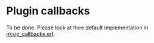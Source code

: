 # Plugin callbacks

To be done.
Please look at thee default implementation in [nksip_callbacks.erl](../../src/nksip_callbacks.erl).


